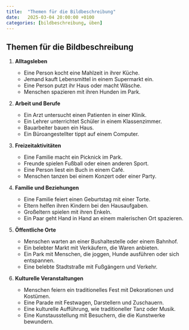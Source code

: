 ```yaml
---
title:  "Themen für die Bildbeschreibung"
date:   2025-03-04 20:00:00 +0100
categories: [bildbeschreibung, üben]
---
```

## Themen für die Bildbeschreibung

1. **Alltagsleben**
   - Eine Person kocht eine Mahlzeit in ihrer Küche.
   - Jemand kauft Lebensmittel in einem Supermarkt ein.
   - Eine Person putzt ihr Haus oder macht Wäsche.
   - Menschen spazieren mit ihren Hunden im Park.

2. **Arbeit und Berufe**
   - Ein Arzt untersucht einen Patienten in einer Klinik.
   - Ein Lehrer unterrichtet Schüler in einem Klassenzimmer.
   - Bauarbeiter bauen ein Haus.
   - Ein Büroangestellter tippt auf einem Computer.

3. **Freizeitaktivitäten**
   - Eine Familie macht ein Picknick im Park.
   - Freunde spielen Fußball oder einen anderen Sport.
   - Eine Person liest ein Buch in einem Café.
   - Menschen tanzen bei einem Konzert oder einer Party.

4. **Familie und Beziehungen**
   - Eine Familie feiert einen Geburtstag mit einer Torte.
   - Eltern helfen ihren Kindern bei den Hausaufgaben.
   - Großeltern spielen mit ihren Enkeln.
   - Ein Paar geht Hand in Hand an einem malerischen Ort spazieren.

5. **Öffentliche Orte**
   - Menschen warten an einer Bushaltestelle oder einem Bahnhof.
   - Ein belebter Markt mit Verkäufern, die Waren anbieten.
   - Ein Park mit Menschen, die joggen, Hunde ausführen oder sich entspannen.
   - Eine belebte Stadtstraße mit Fußgängern und Verkehr.

6. **Kulturelle Veranstaltungen**
   - Menschen feiern ein traditionelles Fest mit Dekorationen und Kostümen.
   - Eine Parade mit Festwagen, Darstellern und Zuschauern.
   - Eine kulturelle Aufführung, wie traditioneller Tanz oder Musik.
   - Eine Kunstausstellung mit Besuchern, die die Kunstwerke bewundern.